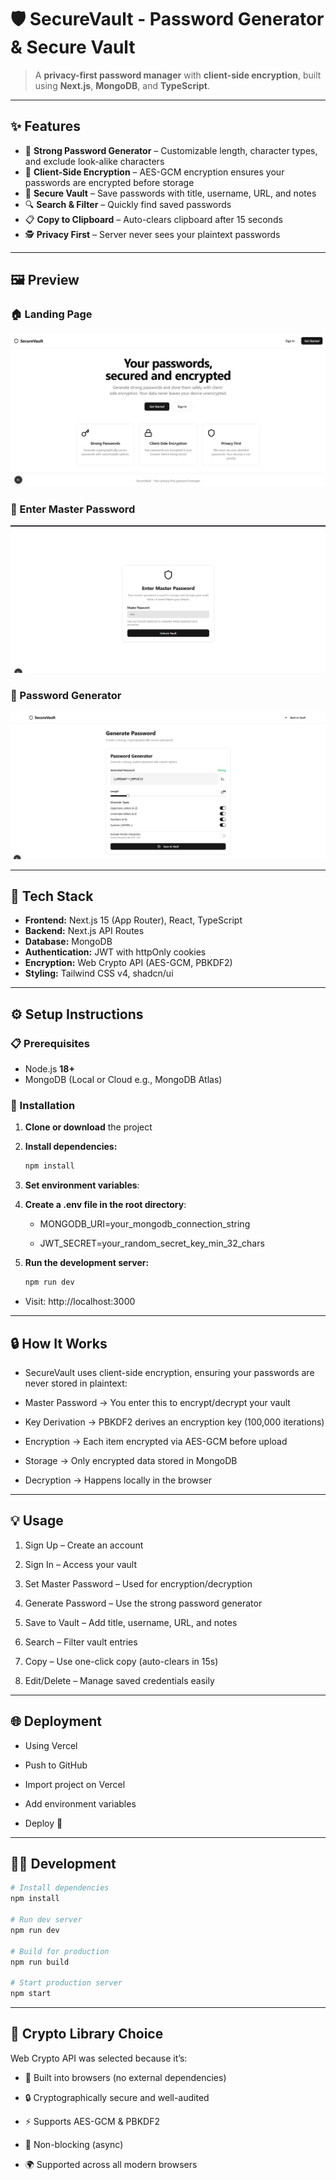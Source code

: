 # 🛡️ SecureVault - Password Generator & Secure Vault  

> A **privacy-first password manager** with **client-side encryption**, built using **Next.js**, **MongoDB**, and **TypeScript**.  

---

## ✨ Features  

- 🔐 **Strong Password Generator** – Customizable length, character types, and exclude look-alike characters  
- 🧩 **Client-Side Encryption** – AES-GCM encryption ensures your passwords are encrypted before storage  
- 💾 **Secure Vault** – Save passwords with title, username, URL, and notes  
- 🔍 **Search & Filter** – Quickly find saved passwords  
- 📋 **Copy to Clipboard** – Auto-clears clipboard after 15 seconds  
- 🕵️ **Privacy First** – Server never sees your plaintext passwords  

---

## 🖼️ Preview  

### 🏠 Landing Page  
 ![image alt](https://github.com/ishhhant/Password-Generator/blob/a5971c8906bc5d3ff5056cc8600fb325da8102c3/public/Screenshot%202025-10-05%20135615.jpg)

### 🔑 Enter Master Password  
 ![image alt](https://github.com/ishhhant/Password-Generator/blob/8e6aedd7e6a9297927b456bbbd84c3e7292d8598/public/Screenshot%202025-10-05%20164942.jpg
)


### 🔐 Password Generator  

 ![image alt](https://github.com/ishhhant/Password-Generator/blob/8e6aedd7e6a9297927b456bbbd84c3e7292d8598/public/Screenshot%202025-10-05%20165028.jpg)

---

## 🧠 Tech Stack  

- **Frontend:** Next.js 15 (App Router), React, TypeScript  
- **Backend:** Next.js API Routes  
- **Database:** MongoDB  
- **Authentication:** JWT with httpOnly cookies  
- **Encryption:** Web Crypto API (AES-GCM, PBKDF2)  
- **Styling:** Tailwind CSS v4, shadcn/ui  

---

## ⚙️ Setup Instructions  

### 📋 Prerequisites  
- Node.js **18+**  
- MongoDB (Local or Cloud e.g., MongoDB Atlas)  

### 🚀 Installation  

1. **Clone or download** the project  
2. **Install dependencies:**  
   ```bash
   npm install
3. **Set environment variables**:

4. **Create a .env file in the root directory**:

    - MONGODB_URI=your_mongodb_connection_string
  
    - JWT_SECRET=your_random_secret_key_min_32_chars

5. **Run the development server:**
   ```bash
   npm run dev


  - Visit: http://localhost:3000

---

## 🔒 How It Works

- SecureVault uses client-side encryption, ensuring your passwords are never stored in plaintext:

- Master Password → You enter this to encrypt/decrypt your vault

- Key Derivation → PBKDF2 derives an encryption key (100,000 iterations)

- Encryption → Each item encrypted via AES-GCM before upload

- Storage → Only encrypted data stored in MongoDB

- Decryption → Happens locally in the browser

---

## 💡 Usage

1. Sign Up – Create an account

2. Sign In – Access your vault

3. Set Master Password – Used for encryption/decryption

4. Generate Password – Use the strong password generator

5. Save to Vault – Add title, username, URL, and notes

6. Search – Filter vault entries

7. Copy – Use one-click copy (auto-clears in 15s)

8. Edit/Delete – Manage saved credentials easily

---

## 🌐 Deployment
- Using Vercel

- Push to GitHub

- Import project on Vercel

- Add environment variables

- Deploy 🚀
---
## 🧑‍💻 Development
  ```bash
  # Install dependencies
  npm install

  # Run dev server
  npm run dev
 
  # Build for production
  npm run build

  # Start production server
  npm start
```
---
## 🔐 Crypto Library Choice

Web Crypto API was selected because it’s:

 - 🧩 Built into browsers (no external dependencies)

 - 🔒 Cryptographically secure and well-audited

 - ⚡ Supports AES-GCM & PBKDF2

 - 💨 Non-blocking (async)

 - 🌍 Supported across all modern browsers

